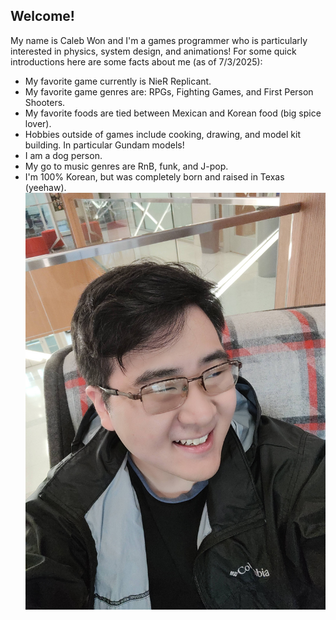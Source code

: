 ## Welcome!

My name is Caleb Won and I'm a games programmer who is particularly interested in physics, system design, and animations! For some quick introductions here are some facts about me (as of 7/3/2025):
  - My favorite game currently is NieR Replicant.
  - My favorite game genres are: RPGs, Fighting Games, and First Person Shooters.
  - My favorite foods are tied between Mexican and Korean food (big spice lover).
  - Hobbies outside of games include cooking, drawing, and model kit building. In particular Gundam models!
  - I am a dog person.
  - My go to music genres are RnB, funk, and J-pop.
  - I'm 100% Korean, but was completely born and raised in Texas (yeehaw).
![Me!](Images/Me.jpg)

<!--
**Wonton230/Wonton230** is a ✨ _special_ ✨ repository because its `README.md` (this file) appears on your GitHub profile.

Here are some ideas to get you started:

- 🔭 I’m currently working on ...
- 🌱 I’m currently learning ...
- 👯 I’m looking to collaborate on ...
- 🤔 I’m looking for help with ...
- 💬 Ask me about ...
- 📫 How to reach me: ...
- 😄 Pronouns: ...
- ⚡ Fun fact: ...
-->
